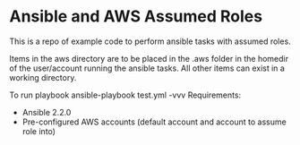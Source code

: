 # Ansible and AWS Assumed Roles

This is a repo of example code to perform ansible tasks with assumed roles.



Items in the aws directory are to be placed in the .aws folder in the homedir
of the user/account running the ansible tasks. All other items can exist in a
working directory.

To run playbook 
ansible-playbook test.yml -vvv
Requirements:
* Ansible 2.2.0
* Pre-configured AWS accounts (default account and account to assume role into)
